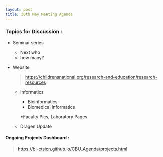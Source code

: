 ```yaml
---
layout: post
title: 30th May Meeting Agenda
---
```

### Topics for Discussion :

* Seminar series 
  - Next who 
  - how many?

* Website
  > https://childrensnational.org/research-and-education/research-resources
  
    * Informatics
        - Bioinformatics
        - Biomedical Informatics
        
        *Faculty Pics, Laboratory Pages

  * Dragen Update

#### Ongoing Projects Dashboard :

> https://bi-ctsicn.github.io/CBU_Agenda/projects.html


